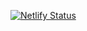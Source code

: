 [![Netlify Status](https://api.netlify.com/api/v1/badges/c1ff613b-9d8f-47ff-abce-e1d929dac139/deploy-status)](https://app.netlify.com/sites/quick-blackjack/deploys)
